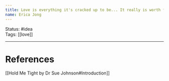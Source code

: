 ```yaml
---
title: Love is everything it's cracked up to be... It really is worth fighting for, being brave for, risking everything for. And the trouble is, if you don't risk anything, you risk even more.
name: Erica Jong
---
```


Status: #idea  
Tags: [[love]]

---
# References
[[Hold Me Tight by Dr Sue Johnson#Introduction]]
